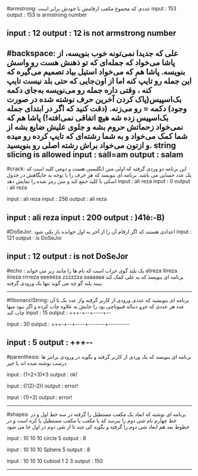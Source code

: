 #armstrong: عددی که مجموع مکعب ارقامش با خودش برابر است
input : 153
output : 153 is armstrong number

input  : 12
output : 12 is not armstrong number
-----------------------------------------------------------
#backspace:
علی که جدیدا نمی‌تونه خوب بنویسه، از پاشا می‌خواد که جمله‌ای که تو ذهنش هست رو واسش بنویسه.
پاشا هم که می‌خواد استیل بیاد تصمیم می‌گیره که این جمله رو تایپ کنه اما از اون‌جایی که حتی بلد نیست تایپ کنه
، وقتی داره جمله رو می‌نویسه به‌جای دکمه بک‌اسپیس(پاک کردن آخرین حرف نوشته شده در صورت وجود) دکمه = رو می‌زنه.
(دقت کنید که اگر در ابتدای جمله بک‌اسپیس زده شه هیچ اتفاقی نمی‌افته!) 
پاشا هم که نمی‌خواد زحماتش حروم بشه و جلوی علیش ضایع بشه از شما کمک می‌خواد و به شما رشته‌ای که تایپ کرده رو میده و ازتون می‌خواد براش رشته اصلی رو بنویسید.
string slicing is allowed
input  : sall=am
output : salam
-----------------------------------------------------------
#crack:
این برنامه دو وردی گرفته که اولی متن انگلیسی هست و دومی کلید است که یک عدد حسابی می باشد.
برنامه ای بنویسد که هر حرف را با توجه به جایگاهش در جدول اسکی با کلید جمع کند و متن رمز شده را نمایش دهد
input : ali reza
input : 0
output : ali reza

input : ali reza
input : 256
output : ali reza

input : ali reza
input : 200
output : )41è:-B)
-----------------------------------------------------------
#DoSeJor: اعدادی هستند که اگز ارقام آن را از آخر به اول خوانده باز یکی شود
input  : 121
output : is DoSeJor

input  : 12
output : is not DoSeJor
----------------------------------------------------------
#echo : یک بلند گوی خراب است که نام ها را مانند زیر می خواند
alireza
llireza
iiireza
rrrreza
eeeeeza
zzzzzza
aaaaaaa
برنامه ای بنویسذ که به علی کمک کند ببیند بلند گو چه می گوید
تنها یک ورودی گرفته

--------------------------------------------------------
#fibonacciString:
برنامه ای بنویسید که عددی ورودی از کاربر گرفته واز عدد یک تا آن عدد هر عددی که جزو دنباله فیبوناچی بود را جایش به علاوه چاب کرده و اگر نبود منها چاب کند
input  : 15
output : +++-+--+----+--

input  : 30
output : +++-+--+----+-------+---------

input  : 5
output : +++--
----------------------------------------------------------
#parenthesis:
برنامه ای بنویسد که یک وردی از کاربر گرفته و بگوید در ورودی برانتز ها درست نوشته شده اند یا خیر

input  : (1+2+3)*3
output : ok!

input  : ((12)-2)(
output : error!

input  : (1)+2)
output : error!

----------------------------------------------------------------
#shapes:
برنامه ای نوشته که ابعاد یک مکعب مستطیل را گرفته در سه خط اول و در خط چهارم نام شی دوم را ببرسد
که یا مکعب یا مکعب مستظیل یا کره است و در خطوط بعد هم ابعاد شی دوم را گرفته و بگوید کی چند تا از شی دوم در اول جا می شود

input :  10
         10
         10
         circle
         5
output : 8

input :  10
         10
         10
         Sphere
         5
output : 8

input :  10
         10
         10
         cubiod
         1
         2
         3
output : 150

------------------------------------------------------------







